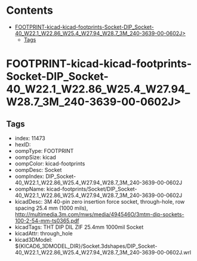 



Contents
========

* [FOOTPRINT-kicad-kicad-footprints-Socket-DIP_Socket-40_W22.1_W22.86_W25.4_W27.94_W28.7_3M_240-3639-00-0602J>](#footprint-kicad-kicad-footprints-socket-dip_socket-40_w221_w2286_w254_w2794_w287_3m_240-3639-00-0602j)
	* [Tags](#tags)

# FOOTPRINT-kicad-kicad-footprints-Socket-DIP_Socket-40_W22.1_W22.86_W25.4_W27.94_W28.7_3M_240-3639-00-0602J>

## Tags

- index: 11473
- hexID: 
- oompType: FOOTPRINT
- oompSize: kicad
- oompColor: kicad-footprints
- oompDesc: Socket
- oompIndex: DIP_Socket-40_W22.1_W22.86_W25.4_W27.94_W28.7_3M_240-3639-00-0602J
- oompName: kicad-footprints/Socket/DIP_Socket-40_W22.1_W22.86_W25.4_W27.94_W28.7_3M_240-3639-00-0602J
- kicadDesc: 3M 40-pin zero insertion force socket, through-hole, row spacing 25.4 mm (1000 mils), http://multimedia.3m.com/mws/media/494546O/3mtm-dip-sockets-100-2-54-mm-ts0365.pdf
- kicadTags: THT DIP DIL ZIF 25.4mm 1000mil Socket
- kicadAttr: through_hole
- kicad3DModel: ${KICAD6_3DMODEL_DIR}/Socket.3dshapes/DIP_Socket-40_W22.1_W22.86_W25.4_W27.94_W28.7_3M_240-3639-00-0602J.wrl
